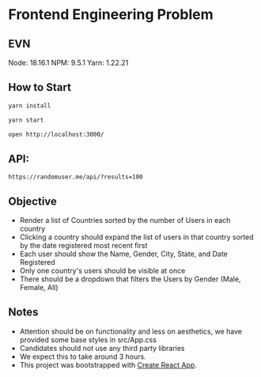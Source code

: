 # Frontend Engineering Problem

## EVN
Node: 18.16.1
NPM: 9.5.1
Yarn: 1.22.21

##  How to Start
```bash
yarn install

yarn start

open http://localhost:3000/

```


## API:
```
https://randomuser.me/api/?results=100
```

## Objective
- Render a list of Countries sorted by the number of Users in each country
- Clicking a country should expand the list of users in that country sorted by the date registered most recent first
- Each user should show the Name, Gender, City, State, and Date Registered
- Only one country's users should be visible at once
- There should be a dropdown that filters the Users by Gender (Male, Female, All)
## Notes
- Attention should be on functionality and less on aesthetics, we have provided some base styles in src/App.css
- Candidates should not use any third party libraries
- We expect this to take around 3 hours.
- This project was bootstrapped with [Create React App](https://github.com/facebook/create-react-app).

